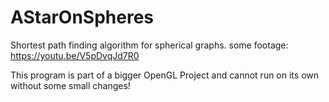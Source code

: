 # AStarOnSpheres
Shortest path finding algorithm for spherical graphs.
some footage: https://youtu.be/V5pDvqJd7R0

This program is part of a bigger OpenGL Project and cannot run on its own without some small changes! 
